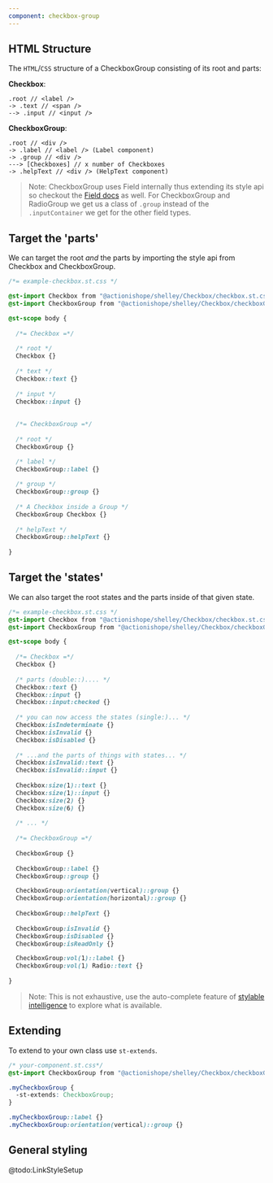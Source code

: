 ```yaml
---
component: checkbox-group
---
```


## HTML Structure 

The `HTML`/`CSS` structure of a CheckboxGroup consisting of its root and parts:

**Checkbox**:

```
.root // <label />
-> .text // <span />
--> .input // <input />
```

**CheckboxGroup**:

```
.root // <div />
-> .label // <label /> (Label component)
-> .group // <div />
---> [Checkboxes] // x number of Checkboxes
-> .helpText // <div /> (HelpText component)
```


> Note: CheckboxGroup uses Field internally thus extending its style api so checkout the [Field docs](/components/field) as well. For CheckboxGroup and RadioGroup we get us a class of `.group` instead of the `.inputContainer` we get for the other field types.


## Target the 'parts'

We can target the root *and* the parts by importing the style api from Checkbox and CheckboxGroup.

```css
/*= example-checkbox.st.css */

@st-import Checkbox from "@actionishope/shelley/Checkbox/checkbox.st.css";
@st-import CheckboxGroup from "@actionishope/shelley/Checkbox/checkboxGroup.st.css";

@st-scope body {
  
  /*= Checkbox =*/
  
  /* root */
  Checkbox {}
  
  /* text */
  Checkbox::text {}
  
  /* input */
  Checkbox::input {}
  
  
  /*= CheckboxGroup =*/
  
  /* root */
  CheckboxGroup {}

  /* label */
  CheckboxGroup::label {}
  
  /* group */
  CheckboxGroup::group {}
  
  /* A Checkbox inside a Group */
  CheckboxGroup Checkbox {}
  
  /* helpText */
  CheckboxGroup::helpText {}
  
}

```

## Target the 'states'

We can also target the root states and the parts inside of that given state.

```css
/*= example-checkbox.st.css */
@st-import Checkbox from "@actionishope/shelley/Checkbox/checkbox.st.css";
@st-import CheckboxGroup from "@actionishope/shelley/Checkbox/checkboxGroup.st.css";

@st-scope body {
  
  /*= Checkbox =*/
  Checkbox {}
  
  /* parts (double::).... */
  Checkbox::text {}
  Checkbox::input {}
  Checkbox::input:checked {}
  
  /* you can now access the states (single:)... */
  Checkbox:isIndeterminate {}
  Checkbox:isInvalid {}
  Checkbox:isDisabled {}
    
  /* ...and the parts of things with states... */
  Checkbox:isInvalid::text {}
  Checkbox:isInvalid::input {}
  
  Checkbox:size(1)::text {}
  Checkbox:size(1)::input {}
  Checkbox:size(2) {}
  Checkbox:size(6) {}
  
  /* ... */
  
  /*= CheckboxGroup =*/
  
  CheckboxGroup {}
  
  CheckboxGroup::label {}
  CheckboxGroup::group {}

  CheckboxGroup:orientation(vertical)::group {}
  CheckboxGroup:orientation(horizontal)::group {}
  
  CheckboxGroup::helpText {}
  
  CheckboxGroup:isInvalid {}
  CheckboxGroup:isDisabled {}
  CheckboxGroup:isReadOnly {}

  CheckboxGroup:vol(1)::label {}
  CheckboxGroup:vol(1) Radio::text {}
 
}
```

> Note: This is not exhaustive, use the auto-complete feature of [stylable intelligence](https://marketplace.visualstudio.com/items?itemName=wix.stylable-intelligence) to explore what is available.


## Extending

To extend to your own class use `st-extends`.

```css
/* your-component.st.css*/
@st-import CheckboxGroup from "@actionishope/shelley/Checkbox/checkboxGroup.st.css";

.myCheckboxGroup {
  -st-extends: CheckboxGroup;
}

.myCheckboxGroup::label {}
.myCheckboxGroup:orientation(vertical)::group {}

```

## General styling

@todo:LinkStyleSetup
